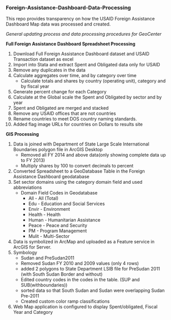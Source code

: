 ### Foreign-Assistance-Dashboard-Data-Processing
This repo provides transparency on how the USAID Foreign Assistance Dashboard Map data was processed and created.

*General updating process and data processing procedures for GeoCenter*

**Full Foreign Assistance Dashboard Spreadsheet Processing**  

1. Download Full Foreign Assistance Dashboard dataset and USAID Transaction dataset as excel
2. Import into Stata and extract Spent and Obligated data only for USAID 
3. Remove any duplicates in the data  
4. Calculate aggregates over time, and by category over time 
    + Calculate totals and shares by country (operating unit), category and by fiscal year
5. Generate percent change for each Category
6. Calculate at the Global scale the Spent and Obligated by sector and by year
7. Spent and Obligated are merged and stacked
8. Remove any USAID offices that are not countries
9. Rename countries to meet DOS country naming standards.
10. Added flag image URLs for countries on Dollars to results site  

**GIS Processing**  

1. Data is joined with Department of State Large Scale International Boundaries polygon file in ArcGIS Desktop          
    + Removed all FY 2014 and above data(only showing complete data up to FY 2013)   
    + Multiply shares by 100 to convert decimals to percent    
2. Converted Spreadsheet to a GeoDatabase Table in the Foreign Assistance Dashboard geodatabase    
3. Set sector domains using the category domain field and used abbreviations   
    + Domain Field Codes in Geodatabase  
        - All - All (Total)  
        - Edu - Education and Social Services  
        - Envir - Environment  
        - Health - Health
        - Human - Humanitarian Assistance  
        - Peace - Peace and Security  
        - PM - Program Management     
        - Mulit - Multi-Sector  
4. Data is symbolized in ArcMap and uploaded as a Feature service in ArcGIS for Server.   
5. Symbology  
    + Sudan and PreSudan2011  
    + Removed Sudan FY 2010 and 2009 values (only 4 rows)  
    + added 2 polygons to State Department LSIB file  for PreSudan 2011 (with South Sudan Border and without)  
    + Edited country codes in the codes in the table. (SUP and SUB(withboundaries))   
    + sorted data so that South Sudan and Sudan were overlapping Sudan Pre-2011  
    + Created custom color ramp classifications  
6. Web Map application is configured to display Spent/obligated, Fiscal Year and Category  

